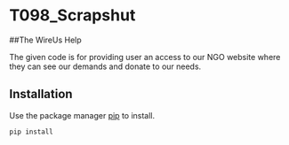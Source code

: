 # T098_Scrapshut

##The WireUs Help

The given code is for providing user an access to our NGO website where they can see our demands and donate to our needs.

## Installation

Use the package manager [pip]() to install.

```bash
pip install 
```
